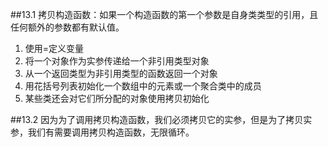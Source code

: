 ##13.1 
拷贝构造函数：如果一个构造函数的第一个参数是自身类类型的引用，且任何额外的参数都有默认值。

1. 使用=定义变量
2. 将一个对象作为实参传递给一个非引用类型对象
3. 从一个返回类型为非引用类型的函数返回一个对象
4. 用花括号列表初始化一个数组中的元素或一个聚合类中的成员
5. 某些类还会对它们所分配的对象使用拷贝初始化

##13.2
因为为了调用拷贝构造函数，我们必须拷贝它的实参，但是为了拷贝实参，我们有需要调用拷贝构造函数，无限循环。
